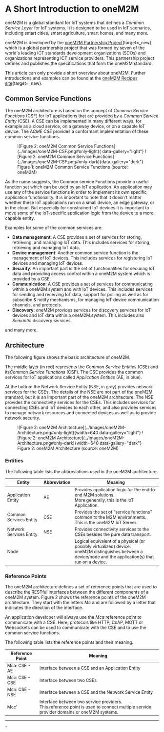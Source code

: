 # A Short Introduction to oneM2M

oneM2M is a global standard for IoT systems that defines a *Common Service Layer* for IoT systems. It is designed to be used in IoT scenarios, including smart cities, smart agriculture, smart homes, and many more.

oneM2M is developed by the [oneM2M Partnership Project](https://onem2m.org){target=_new}, which is a global partnership project that was formed by seven of the world's leading ICT standards development organizations (SDOs) and organizations representing ICT service providers. This partnership project defines and publishes the specifications that form the oneM2M standard.

This article can only provide a short overview about oneM2M. Further introductions and examples can be found at the [oneM2M Recipes site](https://recipes.onem2m.org){target=_new}.

## Common Service Functions

The oneM2M architecture is based on the concept of *Common Service Functions* (CSF) for IoT applications that are provided by a *Common Service Entity* (CSE). A CSE can be implemented in many different ways, for example as a cloud service, on a gateway device, or on a capable IoT device. The *ACME CSE* provides a conformant implementation of these common service functions.


<figure markdown="1">
![Figure 2: oneM2M Common Service Functions](../images/oneM2M-CSF.png#only-light){ data-gallery="light"}
![Figure 2: oneM2M Common Service Functions](../images/oneM2M-CSF.png#only-dark){data-gallery="dark"}
<figcaption>Figure 1: oneM2M Common Service Functions (source: oneM2M)</figcaption>
</figure>

As the name suggests, the Common service Functions provide a useful function set which can be used by an IoT application. An application may use any of the service functions in order to implement its own specific application functionality.
It is important to note that it doesn't matter whether these IoT applications run on a small device, an edge gateway, or in the cloud. But especially for constrained IoT devices it is important to move some of the IoT-specific application logic from the device to a more capable entity.

Examples for some of the common services are:

* **Data management**: A CSE provides a set of services for storing, retrieving, and managing IoT data. This includes services for storing, retrieving and managing IoT data.
* **Device management**: Another common service function is the management of IoT devices. This includes services for registering IoT devices and managing IoT devices.
* **Security**: An important part is the set of functionalities for securing IoT data and providing access control within a oneM2M system which is provided by a CSE.
* **Communication**: A CSE provides a set of services for communicating within a oneM2M system and with IoT devices. This includes services for sending and receiving IoT data, support for polling as well as for subscribe & notify mechanisms, for managing IoT device communication channels, and protocols.
* **Discovery**: oneM2M provides services for discovery services for IoT devices and IoT data within a oneM2M system. This includes also *Semantic* discovery services. 

and many more.

## Architecture

The following figure shows the basic architecture of oneM2M.

The middle layer (in red) represents the *Common Service Entities* (CSE) and its*Common Service Functions* (CSF). The CSE provides the common services for IoT applications called *Application Entities* (AE, in blue). 

At the bottom the Network Service Entity (NSE, in grey) provides network services for the CSEs. The details of the NSE are not part of the oneM2M standard, but it is an important part of the oneM2M architecture. The NSE provides the connectivity services for the CSEs. This includes services for connecting CSEs and IoT devices to each other, and also provides services to manage network resources and connected devices as well as to provide network security.


<figure markdown="1">
![Figure 2: oneM2M Architecture](../images/oneM2M-Architecture.png#only-light){width=640 data-gallery="light"}
![Figure 2: oneM2M Architecture](../images/oneM2M-Architecture.png#only-dark){width=640 data-gallery="dark"}
<figcaption>Figure 2: oneM2M Architecture (source: oneM2M)</figcaption>
</figure>


### Entities

The following table lists the abbreviations used in the oneM2M architecture.

| Entity                  | Abbreviation | Meaning                                                                                                                                                         |
|-------------------------|--------------|-----------------------------------------------------------------------------------------------------------------------------------------------------------------|
| Application Entity      | AE           | Provides application logic for the end‐to‐end M2M solutions.<br /> More generally, this is the IoT Application.                                                 |
| Common Services Entity  | CSE          | Provides the set of “service functions" common to the M2M environments.<br />This is the oneM2M IoT Server.                                                     |
| Network Services Entity | NSE          | Provides connectivity services to the CSEs besides the pure data transport.                                                                                     |
| Node                    |              | Logical equivalent of a physical (or possibly virtualized) device.<br />oneM2M distinguishes between a device/node and the application(s) that run on a device. |


### Reference Points

The oneM2M architecture defines a set of reference points that are used to describe the RESTful interfaces between the different components of a oneM2M system. Figure 2 shows the reference points of the oneM2M architecture. They start with the letters *Mc* and are followed by a letter that indicates the direction of the interface. 

An application developer will always use the *Mca* reference point to communicate with a CSE. Here, protocols like HTTP, CoAP, MQTT or Websockets can be used to communicate with the CSE and to use the common service functions.

The following table lists the reference points and their meaning.

| Reference Point | Meaning                                                |
| --------------- | ------------------------------------------------------ |
| Mca: CSE - AE   | Interface between a CSE and an Application Entity      |
| Mcc: CSE – CSE  | Interface between two CSEs                             |
| Mcn: CSE - NSE  | Interface between a CSE and the Network Service Entity |
| Mcc’            | Interface between two service providers.<br />This reference point is used to connect multiple servide provider domains or oneM2M systems.               |


---

<span style="color:grey">*